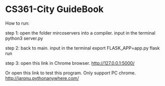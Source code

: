 # CS361-City GuideBook
How to run:

step 1: open the folder mircoservers into a compiler.
input in the terminal
python3 server.py


step 2: back to main.
input in the terminal
export FLASK_APP=app.py 
flask run

step 3: open this link in Chrome browser.
http://127.0.0.1:5000/



Or open this link to test this program.
Only support PC chrome.
http://jaronu.pythonanywhere.com/
